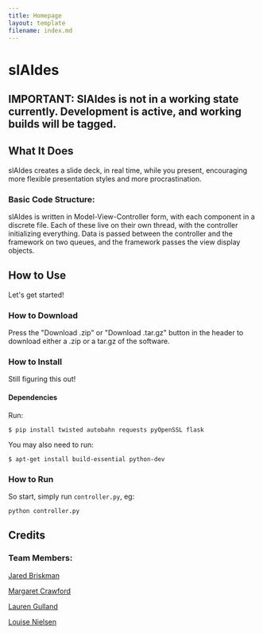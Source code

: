 ```yaml
---
title: Homepage
layout: template
filename: index.md
---
```


# slAIdes


## IMPORTANT: SlAIdes is not in a working state currently. Development is active, and working builds will be tagged.

## What It Does
slAIdes creates a slide deck, in real time, while you present, encouraging more flexible presentation styles and more procrastination.

### Basic Code Structure:
slAIdes is written in Model-View-Controller form, with each component in a discrete file.
Each of these live on their own thread, with the controller initializing everything.
Data is passed between the controller and the framework on two queues, and the framework passes the view display objects.

## How to Use
Let's get started!

### How to Download
Press the "Download .zip" or "Download .tar.gz" button in the header to download either a .zip  or a tar.gz of the software.

### How to Install
Still figuring this out!

#### Dependencies
Run:

```
$ pip install twisted autobahn requests pyOpenSSL flask
```

You may also need to run:

```
$ apt-get install build-essential python-dev
```

### How to Run
So start, simply run `controller.py`, eg:

```
python controller.py
```

## Credits

### Team Members:

[Jared Briskman](https://github.com/jaredbriskman "Jared's Github profile")

[Margaret Crawford](https://github.com/Margaretmcrawf "Margo's Github profile")

[Lauren Gulland](https://github.com/laurengulland "Lauren's Github profile")

[Louise Nielsen](https://github.com/nielsenlouise "Louise's Github profile")
